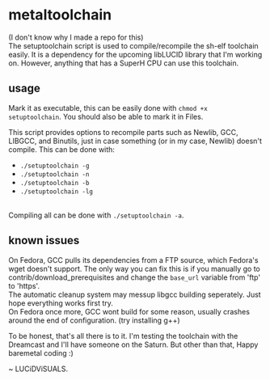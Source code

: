 # metaltoolchain
(I don't know why I made a repo for this)<br/>
The setuptoolchain script is used to compile/recompile the sh-elf toolchain easily. It is a dependency for the upcoming libLUCID library that I'm working on. However, anything that has a SuperH CPU can use this toolchain.

## usage
Mark it as executable, this can be easily done with
`chmod +x setuptoolchain`. You should also be able to mark it in Files.<br/>

This script provides options to recompile parts such as Newlib, GCC, LIBGCC, and Binutils, just in case something (or in my case, Newlib) doesn't compile. This can be done with:
- `./setuptoolchain -g`
- `./setuptoolchain -n`
- `./setuptoolchain -b`
- `./setuptoolchain -lg`


<br>Compiling all can be done with `./setuptoolchain -a`.<br/>

## known issues
On Fedora, GCC pulls its dependencies from a FTP source, which Fedora's wget doesn't support. The only way you can fix this is if you manually go to contrib/download_prerequisites and change the `base_url` variable from 'ftp' to 'https'.<br/>
The automatic cleanup system may messup libgcc building seperately. Just hope everything works first try.<br/>
On Fedora once more, GCC wont build for some reason, usually crashes around the end of configuration. (try installing g++)<br/>


To be honest, that's all there is to it. I'm testing the toolchain with the Dreamcast and I'll have someone on the Saturn. But other than that, Happy baremetal coding :)<br/>

~ LUCiDViSUALS.

